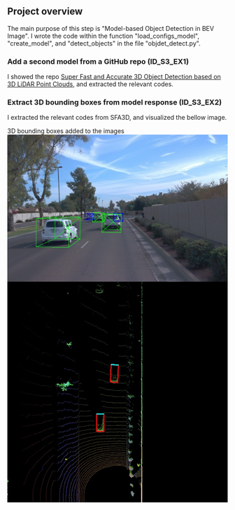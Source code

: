 ## Project overview
The main purpose of this step is "Model-based Object Detection in BEV Image". I wrote the code within the function "load_configs_model", "create_model", and "detect_objects" in the file "objdet_detect.py".

### Add a second model from a GitHub repo (ID_S3_EX1)
I showed the repo [Super Fast and Accurate 3D Object Detection based on 3D LiDAR Point Clouds](https://github.com/maudzung/SFA3D), and extracted the relevant codes.

### Extract 3D bounding boxes from model response (ID_S3_EX2)
I extracted the relevant codes from SFA3D, and visualized the bellow image.

3D bounding boxes added to the images
![3D bounding boxes added to the images](./id_s3_ex2.jpg "3D bounding boxes added to the images")